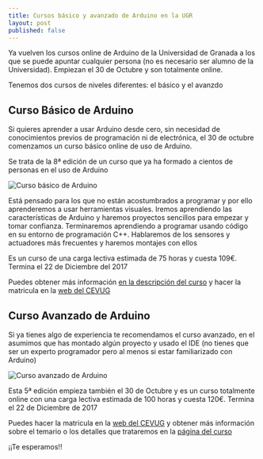 ```yaml
---
title: Cursos básico y avanzado de Arduino en la UGR
layout: post
published: false
---
```

Ya vuelven los cursos online de Arduino de la Universidad de Granada a los que se puede apuntar cualquier persona (no es necesario ser alumno de la Universidad). Empiezan el 30 de Octubre y son totalmente online.

Tenemos dos cursos de niveles diferentes: el básico y el avanzdo

## Curso Básico de Arduino

Si quieres aprender a usar Arduino desde cero, sin necesidad de  conocimientos previos de programación ni de electrónica, el 30 de octubre comenzamos un curso básico online de uso de Arduino.

Se trata de la 8ª edición de un curso que ya ha formado a cientos de personas en el uso de Arduino

![Curso básico de Arduino](https://cevug.ugr.es/cursos/F17120/F17120g.jpg)

Está pensado para los que no están acostumbrados a programar y por ello aprenderemos a usar herramientas visuales.
Iremos aprendiendo las características de Arduino y haremos proyectos sencillos para empezar y tomar confianza.
Terminaremos aprendiendo a programar usando código en su entorno de programación C++.
Hablaremos de los sensores y actuadores más frecuentes y haremos montajes con ellos

Es un curso de una carga lectiva estimada de 75 horas y cuesta 109€. Termina el 22 de Diciembre del 2017

Puedes obtener más información [en la descripción del curso](http://blog.elcacharreo.com/cursos/arduino-basico-osl-cevug/)  y  hacer la matricula en la [web del CEVUG](http://cevug.ugr.es/arduino)

## Curso Avanzado de Arduino

Si ya tienes algo de experiencia te recomendamos el curso avanzado, en el asumimos que has montado algún proyecto y usado el IDE (no tienes que ser un experto programador pero al menos si estar familiarizado con Arduino)

![Curso avanzado de Arduino ](https://cevug.ugr.es/cursos/F17119/F17119g.jpg)

Esta 5ª edición empieza también el 30 de Octubre y es un curso totalmente online con una carga lectiva estimada de 100 horas y cuesta 120€. Termina el 22 de Diciembre de 2017

Puedes hacer la matricula en la [web del CEVUG](http://cevug.ugr.es/arduino_avanzado) y obtener más información sobre el temario o los detalles que trataremos en la [página del curso](http://blog.elcacharreo.com/cursos/arduino-avanzado/)

¡¡Te esperamos!!
